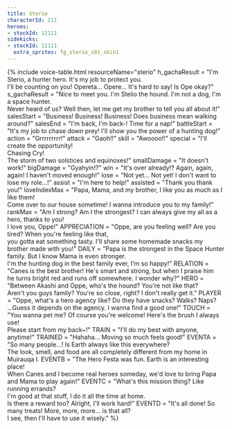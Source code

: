 ```yaml
---
title: Sterio
characterId: 211
heroes:
- stockId: 12111
sidekicks:
- stockId: 12111
  extra_sprites: fg_sterio_s01_skin1
---
```


{% include voice-table.html resourceName="sterio"
h_gachaResult = "I'm Sterio, a hunter hero. It's my job to protect you.<br>I'll be counting on you! Opereta... Opere... It's hard to say! Is Ope okay?"
s_gachaResult = "Nice to meet you. I'm Stelio the hound. I'm not a dog, I'm a space hunter.<br>Never heard of us? Well then, let me get my brother to tell you all about it!"
salesStart = "Business! Business! Business! Does business mean walking around?"
salesEnd = "I'm back, I'm back-! Time for a nap!"
battleStart = "It's my job to chase down prey! I'll show you the power of a hunting dog!"
action = "Grrrrrrrrr!"
attack = "Gaoh!!"
skill = "Awoooo!!"
special = "I'll create the opportunity!<br>Chasing Cry!<br>The storm of two solstices and equinoxes!"
smallDamage = "It doesn't work!"
bigDamage = "Gyahyin!?"
win = "It's over already!? Again, again, again! I haven't moved enough!"
lose = "Not yet... Not yet! I don't want to lose my role...!"
assist = "I'm here to help!"
assisted = "Thank you thank you!"
loveIndexMax = "Papa, Mama, and my brother, I like you as much as I like them!<br>Come over to our house sometime! I wanna introduce you to my family!"
rankMax = "Am I strong? Am I the strongest? I can always give my all as a hero, thanks to you!<br>I love you, Oppe!"
APPRECIATION = "Oppe, are you feeling well? Are you tired? When you're feeling like that,<br>you gotta eat something tasty. I'll share some homemade snacks my brother made with you!"
DAILY = "Papa is the strongest in the Space Hunter family. But I know Mama is even stronger.<br>I'm the hunting dog in the best family ever, I'm so happy!"
RELATION = "Canes is the best brother! He's smart and strong, but when I praise him<br>he turns bright red and runs off somewhere. I wonder why?"
HERO = "Between Akashi and Oppe, who's the hound? You're not like that?<br>Aren't you guys family? You're so close, right? I don't really get it."
PLAYER = "Oppe, what's a hero agency like? Do they have snacks? Walks? Naps?<br>...Guess it depends on the agency. I wanna find a good one!"
TOUCH = "You wanna pet me? Of course you're welcome! Here's the brush I always use!<br>Please start from my back~!"
TRAIN = "I'll do my best with anyone, anytime!"
TRAINED = "Hahaha... Moving so much feels good!"
EVENTA = "So many people...! Is Earth always like this everywhere?<br>The look, smell, and food are all completely different from my home in Muirauqa I.
EVENTB = "The Hero Festa was fun. Earth is an interesting place!<br>When Canes and I become real heroes someday, we'd love to bring Papa and Mama to play again!"
EVENTC = "What's this mission thing? Like running errands?<br>I'm good at that stuff, I do it all the time at home.<br>Is there a reward too? Alright, I'll work hard!"
EVENTD = "It's all done! So many treats! More, more, more... is that all?<br>I see, then I'll have to use it wisely."
%}
